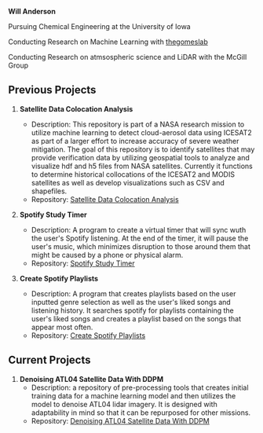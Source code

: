 **Will Anderson**

Pursuing Chemical Engineering at the University of Iowa

Conducting Research on Machine Learning with [thegomeslab](https://github.com/thegomeslab)


Conducting Research on atmsospheric science and LiDAR with the McGill Group

## Previous Projects

1. **Satellite Data Colocation Analysis**
   - Description: This repository is part of a NASA research mission to utilize machine learning to detect cloud-aerosol data using ICESAT2 as part of a larger effort to increase accuracy of severe weather mitigation. The goal of this repository is to identify satellites that may provide verification data by utilizing geospatial tools to analyze and visualize hdf and h5 files from NASA satellites. Currently it functions to determine historical collocations of the ICESAT2 and MODIS satellites as well as develop visualizations such as CSV and shapefiles.
   - Repository: [Satellite Data Colocation Analysis](https://github.com/wndrsn1/MODIS-ICESAT2-Satellite-Data)

2. **Spotify Study Timer**
   - Description: A program to create a virtual timer that will sync wuth the user's Spotify listening. At the end of the timer, it will pause the user's music, which minimizes disruption to those around them that might be caused by a phone or physical alarm.
   - Repository: [Spotify Study Timer]([https://github.com/wndrsn1/Sync-Spotify-to-Timer])

3. **Create Spotify Playlists**
   - Description: A program that creates playlists based on the user inputted genre selection as well as the user's liked songs and listening history. It searches spotify for playlists containing the user's liked songs and creates a playlist based on the songs that appear most often. 
   - Repository: [Create Spotify Playlists](https://github.com/wndrsn1/Create-Spotify-Playlists)

## Current Projects

1. **Denoising ATL04 Satellite Data With DDPM**
   - Description: a repository of pre-processing tools that creates initial training data for a machine learning model and then utilizes the model to denoise ATL04 lidar imagery. It is designed with adaptability in mind so that it can be repurposed for other missions.
   - Repository: [Denoising ATL04 Satellite Data With DDPM](https://github.com/wndrsn1/Denoising-ATL04-Satellite-Data-With-DDPM)
